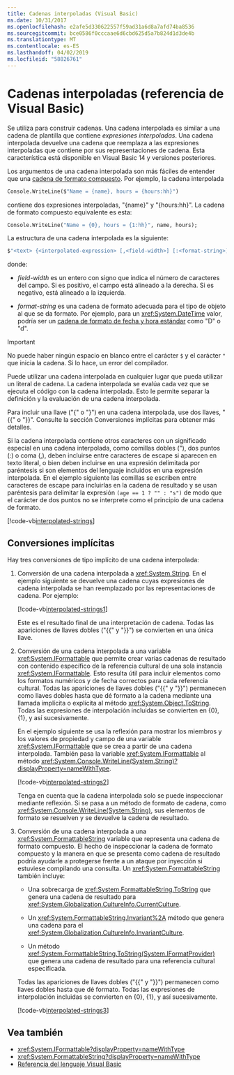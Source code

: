 ```yaml
---
title: Cadenas interpoladas (Visual Basic)
ms.date: 10/31/2017
ms.openlocfilehash: e2afe5d330622557f59ad31a6d8a7afd74ba8536
ms.sourcegitcommit: bce0586f0cccaae6d6cbd625d5a7b824d1d3de4b
ms.translationtype: MT
ms.contentlocale: es-ES
ms.lasthandoff: 04/02/2019
ms.locfileid: "58826761"
---
```

# <a name="interpolated-strings-visual-basic-reference"></a>Cadenas interpoladas (referencia de Visual Basic)

Se utiliza para construir cadenas.  Una cadena interpolada es similar a una cadena de plantilla que contiene *expresiones interpoladas*.  Una cadena interpolada devuelve una cadena que reemplaza a las expresiones interpoladas que contiene por sus representaciones de cadena. Esta característica está disponible en Visual Basic 14 y versiones posteriores.

Los argumentos de una cadena interpolada son más fáciles de entender que una [cadena de formato compuesto](../../../../standard/base-types/composite-formatting.md#composite-format-string).  Por ejemplo, la cadena interpolada  
  
```vb  
Console.WriteLine($"Name = {name}, hours = {hours:hh}")
```  
contiene dos expresiones interpoladas, "{name}" y "{hours:hh}". La cadena de formato compuesto equivalente es esta:

```vb
Console.WriteLine("Name = {0}, hours = {1:hh}", name, hours); 
```  

La estructura de una cadena interpolada es la siguiente:  
  
```vb  
$"<text> {<interpolated-expression> [,<field-width>] [:<format-string>] } <text> ..."  
```  

donde: 

- *field-width* es un entero con signo que indica el número de caracteres del campo. Si es positivo, el campo está alineado a la derecha. Si es negativo, está alineado a la izquierda. 

- *format-string* es una cadena de formato adecuada para el tipo de objeto al que se da formato. Por ejemplo, para un <xref:System.DateTime> valor, podría ser un [cadena de formato de fecha y hora estándar](~/docs/standard/base-types/standard-date-and-time-format-strings.md) como "D" o "d".

> [!IMPORTANT]
> No puede haber ningún espacio en blanco entre el carácter `$` y el carácter `"` que inicia la cadena. Si lo hace, un error del compilador.

 Puede utilizar una cadena interpolada en cualquier lugar que pueda utilizar un literal de cadena.  La cadena interpolada se evalúa cada vez que se ejecuta el código con la cadena interpolada. Esto le permite separar la definición y la evaluación de una cadena interpolada.  
  
 Para incluir una llave ("{" o "}") en una cadena interpolada, use dos llaves, "{{" o "}}".  Consulte la sección Conversiones implícitas para obtener más detalles.  

Si la cadena interpolada contiene otros caracteres con un significado especial en una cadena interpolada, como comillas dobles ("), dos puntos (:) o coma (,), deben incluirse entre caracteres de escape si aparecen en texto literal, o bien deben incluirse en una expresión delimitada por paréntesis si son elementos del lenguaje incluidos en una expresión interpolada. En el ejemplo siguiente las comillas se escriben entre caracteres de escape para incluirlas en la cadena de resultado y se usan paréntesis para delimitar la expresión `(age == 1 ? "" : "s")` de modo que el carácter de dos puntos no se interprete como el principio de una cadena de formato.

[!code-vb[interpolated-strings](../../../../../samples/snippets/visualbasic/programming-guide/language-features/strings/interpolated-strings4.vb)]  

## <a name="implicit-conversions"></a>Conversiones implícitas  

Hay tres conversiones de tipo implícito de una cadena interpolada:  

1. Conversión de una cadena interpolada a <xref:System.String>. En el ejemplo siguiente se devuelve una cadena cuyas expresiones de cadena interpolada se han reemplazado por las representaciones de cadena. Por ejemplo:

   [!code-vb[interpolated-strings1](../../../../../samples/snippets/visualbasic/programming-guide/language-features/strings/interpolated-strings1.vb)]  

   Este es el resultado final de una interpretación de cadena. Todas las apariciones de llaves dobles ("{{" y "}}") se convierten en una única llave. 

2. Conversión de una cadena interpolada a una variable <xref:System.IFormattable> que permite crear varias cadenas de resultado con contenido específico de la referencia cultural de una sola instancia <xref:System.IFormattable>. Esto resulta útil para incluir elementos como los formatos numéricos y de fecha correctos para cada referencia cultural.  Todas las apariciones de llaves dobles ("{{" y "}}") permanecen como llaves dobles hasta que dé formato a la cadena mediante una llamada implícita o explícita al método <xref:System.Object.ToString>.  Todas las expresiones de interpolación incluidas se convierten en {0}, {1}, y así sucesivamente.  

   En el ejemplo siguiente se usa la reflexión para mostrar los miembros y los valores de propiedad y campo de una variable <xref:System.IFormattable> que se crea a partir de una cadena interpolada. También pasa la variable <xref:System.IFormattable> al método <xref:System.Console.WriteLine(System.String)?displayProperty=nameWithType>.

   [!code-vb[interpolated-strings2](../../../../../samples/snippets/visualbasic/programming-guide/language-features/strings/interpolated-strings2.vb)]  

   Tenga en cuenta que la cadena interpolada solo se puede inspeccionar mediante reflexión. Si se pasa a un método de formato de cadena, como <xref:System.Console.WriteLine(System.String)>, sus elementos de formato se resuelven y se devuelve la cadena de resultado. 

3. Conversión de una cadena interpolada a una <xref:System.FormattableString> variable que representa una cadena de formato compuesto. El hecho de inspeccionar la cadena de formato compuesto y la manera en que se presenta como cadena de resultado podría ayudarle a protegerse frente a un ataque por inyección si estuviese compilando una consulta. Un <xref:System.FormattableString> también incluye:

      - Una sobrecarga de <xref:System.FormattableString.ToString> que genera una cadena de resultado para <xref:System.Globalization.CultureInfo.CurrentCulture>.
      
      - Un <xref:System.FormattableString.Invariant%2A> método que genera una cadena para el <xref:System.Globalization.CultureInfo.InvariantCulture>.
      
      - Un método <xref:System.FormattableString.ToString(System.IFormatProvider)> que genera una cadena de resultado para una referencia cultural especificada. 
  
    Todas las apariciones de llaves dobles ("{{" y "}}") permanecen como llaves dobles hasta que dé formato.  Todas las expresiones de interpolación incluidas se convierten en {0}, {1}, y así sucesivamente.  

   [!code-vb[interpolated-strings3](../../../../../samples/snippets/visualbasic/programming-guide/language-features/strings/interpolated-strings3.vb)]  

## <a name="see-also"></a>Vea también

- <xref:System.IFormattable?displayProperty=nameWithType>
- <xref:System.FormattableString?displayProperty=nameWithType>
- [Referencia del lenguaje Visual Basic](index.md)
